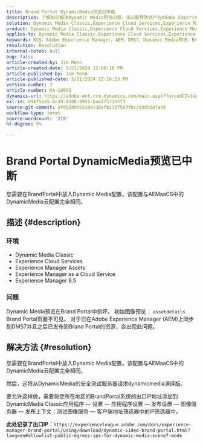 ```yaml
---
title: Brand Portal DynamicMedia预览已中断
description: 了解如何解决Dynamic Media预览问题，该问题导致资产在Adobe Experience Manager上同步到DMS7。
solution: Dynamic Media Classic,Experience Cloud Services,Experience Manager,Experience Manager as a Cloud Service
product: Dynamic Media Classic,Experience Cloud Services,Experience Manager,Experience Manager as a Cloud Service
applies-to: Dynamic Media Classic,Experience Cloud Services,Experience Manager Assets,Experience Manager as a Cloud Service,Experience Manager 6.5
keywords: KCS、Adobe Experience Manager、AEM、DMS7、Dynamic Media预览、Brand Portal、故障排除
resolution: Resolution
internal-notes: null
bug: false
article-created-by: Jim Menn
article-created-date: 5/21/2024 12:08:10 PM
article-published-by: Jim Menn
article-published-date: 5/21/2024 12:16:23 PM
version-number: 3
article-number: KA-19955
dynamics-url: https://adobe-ent.crm.dynamics.com/main.aspx?forceUCI=1&pagetype=entityrecord&etn=knowledgearticle&id=317bc4c5-6a17-ef11-9f8a-6045bd006268
exl-id: 09bf5ee5-6ca9-4288-9955-ba42f571b5f3
source-git-commit: afd82ddc6539a130afb1137583fbcc93dd047a56
workflow-type: tm+mt
source-wordcount: '219'
ht-degree: 9%

---
```


# Brand Portal DynamicMedia预览已中断


您需要在BrandPortal中放入Dynamic Media配置，该配置与AEMaaCS中的DynamicMedia云配置完全相同。

## 描述 {#description}


### <b>环境</b>

- Dynamic Media Classic
- Experience Cloud Services
- Experience Manager Assets
- Experience Manager as a Cloud Service
- Experience Manager 6.5




### <b>问题</b>

Dynamic Media预览在Brand Portal中损坏。
初始图像预览： `assetdetails` Brand Portal页面不可见。 对于已在Adobe Experience Manager (AEM)上同步到DMS7并且之后已发布到Brand Portal的资源，会出现此问题。


## 解决方法 {#resolution}


您需要在BrandPortal中放入Dynamic Media配置，该配置与AEMaaCS中的DynamicMedia云配置完全相同。

然后，这将从DynamicMedia的安全测试服务器请求dynamicmedia演绎版。

要允许这样做，需要将您所在地区的BrandPortal系统的出口IP地址添加到DynamicMedia Classic应用程序 — 设置 — 应用程序设置 — 发布设置 — 图像服务器 — 发布上下文：测试图像服务 — 客户端地址筛选器中的IP筛选器中。

<b>此处记录了出口IP：</b>`https://experienceleague.adobe.com/docs/experience-manager-brand-portal/using/download/dynamic-video-brand-portal.html?lang=en#allowlist-public-egress-ips-for-dynamic-media-scene7-mode`
